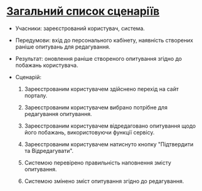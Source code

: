 # [Загальний список сценаріїв](https://github.com/MkZb/ODB/blob/master/doc/requests.md#3-%D1%81%D1%86%D0%B5%D0%BD%D0%B0%D1%80%D1%96%D1%97)
- Учасники: зареєстрований користувач, система.

- Передумови: вхід до персонального кабінету, наявність створених раніше опитувань для редагування.

- Результат: оновлення раніше створеного опитування згідно до побажань користувача.

- Сценарій:

	1. Зареєстрованим користувачем здійснено перехід на сайт порталу.
		
	2. Зареєстрованим користувачем вибрано потрібне для редагування опитування.
		
	3. Зареєстрованим користувачем відредаговано опитування щодо його побажань, використовуючи функції сервісу.
		
	4. Зареєстрованим користувачем натиснуто кнопку "Підтвердити та Відредагувати".
	
	5. Системою перевірено правильність наповнення змісту опитування.
	
	6. Системою змінено зміст опитування згідно до редагування.
